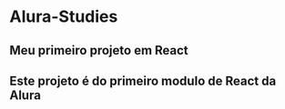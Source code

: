 <h1> Alura-Studies</h1>

<h2>Meu primeiro projeto em React<h2> 
Este projeto é do primeiro modulo de React da Alura
